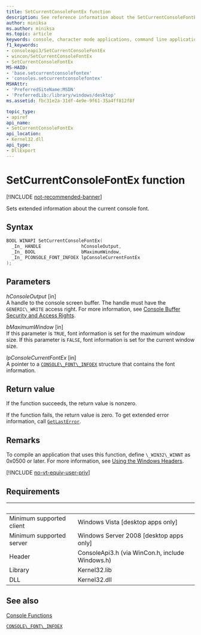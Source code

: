 ```yaml
---
title: SetCurrentConsoleFontEx function
description: See reference information about the SetCurrentConsoleFontEx function, which sets extended information about the current console font.
author: miniksa
ms.author: miniksa
ms.topic: article
keywords: console, character mode applications, command line applications, terminal applications, console api
f1_keywords:
- consoleapi3/SetCurrentConsoleFontEx
- wincon/SetCurrentConsoleFontEx
- SetCurrentConsoleFontEx
MS-HAID:
- 'base.setcurrentconsolefontex'
- 'consoles.setcurrentconsolefontex'
MSHAttr:
- 'PreferredSiteName:MSDN'
- 'PreferredLib:/library/windows/desktop'
ms.assetid: fbc31e2a-31df-4e9e-9f61-35a4ff812f8f

topic_type:
- apiref
api_name:
- SetCurrentConsoleFontEx
api_location:
- Kernel32.dll
api_type:
- DllExport
---
```


# SetCurrentConsoleFontEx function

[!INCLUDE [not-recommended-banner](./includes/not-recommended-banner.md)]

Sets extended information about the current console font.

## Syntax

```C
BOOL WINAPI SetCurrentConsoleFontEx(
  _In_ HANDLE               hConsoleOutput,
  _In_ BOOL                 bMaximumWindow,
  _In_ PCONSOLE_FONT_INFOEX lpConsoleCurrentFontEx
);
```

## Parameters

*hConsoleOutput* \[in\]  
A handle to the console screen buffer. The handle must have the `GENERIC\_WRITE` access right. For more information, see [Console Buffer Security and Access Rights](console-buffer-security-and-access-rights.md).

*bMaximumWindow* \[in\]  
If this parameter is `TRUE`, font information is set for the maximum window size. If this parameter is `FALSE`, font information is set for the current window size.

*lpConsoleCurrentFontEx* \[in\]  
A pointer to a [``CONSOLE\_FONT\_INFOEX``](console-font-infoex.md) structure that contains the font information.

## Return value

If the function succeeds, the return value is nonzero.

If the function fails, the return value is zero. To get extended error information, call [`GetLastError`](https://msdn.microsoft.com/library/windows/desktop/ms679360).

## Remarks

To compile an application that uses this function, define `\_WIN32\_WINNT` as 0x0500 or later. For more information, see [Using the Windows Headers](https://msdn.microsoft.com/library/windows/desktop/aa383745).

[!INCLUDE [no-vt-equiv-user-priv](./includes/no-vt-equiv-user-priv.md)]

## Requirements

| &nbsp; | &nbsp; |
|-|-|
| Minimum supported client | Windows Vista \[desktop apps only\] |
| Minimum supported server | Windows Server 2008 \[desktop apps only\] |
| Header | ConsoleApi3.h (via WinCon.h, include Windows.h) |
| Library | Kernel32.lib |
| DLL | Kernel32.dll |

## See also

[Console Functions](console-functions.md)

[``CONSOLE\_FONT\_INFOEX``](console-font-infoex.md)
